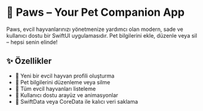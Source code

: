 # 🐾 Paws – Your Pet Companion App

Paws, evcil hayvanlarınızı yönetmenize yardımcı olan modern, sade ve kullanıcı dostu bir SwiftUI uygulamasıdır. Pet bilgilerini ekle, düzenle veya sil – hepsi senin elinde!

## ✨ Özellikler

- 🐶 Yeni bir evcil hayvan profili oluşturma
- 📝 Pet bilgilerini düzenleme veya silme
- 📂 Tüm evcil hayvanları listeleme
- 📌 Kullanıcı dostu arayüz ve animasyonlar
- 💾 SwiftData veya CoreData ile kalıcı veri saklama
